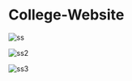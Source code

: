 # College-Website
![ss](https://github.com/alanlukee/College-Website/assets/99173314/3e922be1-e18d-491e-b6e8-57bc4ae6596f)

![ss2](https://github.com/alanlukee/College-Website/assets/99173314/68328e45-c1d0-47f4-aeea-55546e6f0955)

![ss3](https://github.com/alanlukee/College-Website/assets/99173314/196f8803-a628-4c55-af02-810d25bba14e)
